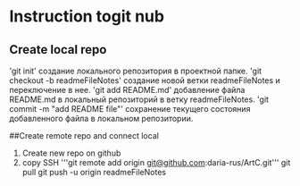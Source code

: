 # Instruction togit nub

##  Create local repo
'git init'  создание локального репозитория в проектной папке.
'git checkout -b readmeFileNotes' создание новой ветки readmeFileNotes и переключение в нее.
'git add README.md'  добавление файла README.md  в локальный репозиторий в ветку readmeFileNotes.
'git commit -m "add README file"' сохранение текущего состояния добавленного файла в локальном репозитории.

##Create remote repo and connect local
1. Create new repo on github
2. copy SSH 
'''git remote add origin git@github.com:daria-rus/ArtC.git''' 
git pull
git push -u origin readmeFileNotes

